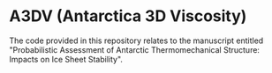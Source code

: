 # A3DV (Antarctica 3D Viscosity)

The code provided in this repository relates to the manuscript entitled "Probabilistic Assessment of Antarctic Thermomechanical Structure: Impacts on Ice Sheet Stability".